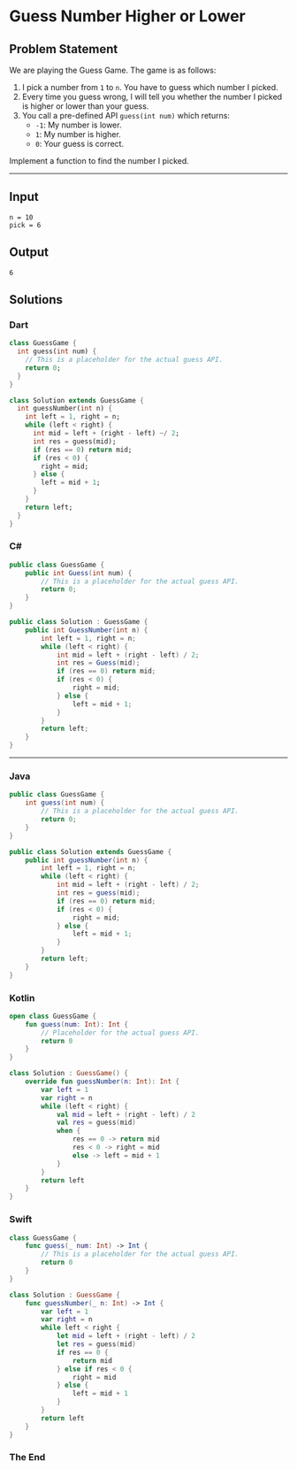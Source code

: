# Guess Number Higher or Lower

## Problem Statement

We are playing the Guess Game. The game is as follows:

1. I pick a number from `1` to `n`. You have to guess which number I picked.
2. Every time you guess wrong, I will tell you whether the number I picked is higher or lower than your guess.
3. You call a pre-defined API `guess(int num)` which returns:
   - `-1`: My number is lower.
   - `1`: My number is higher.
   - `0`: Your guess is correct.

Implement a function to find the number I picked.

---

## Input

```text
n = 10
pick = 6
```

## Output

```text
6
```


## Solutions

### Dart

```dart
class GuessGame {
  int guess(int num) {
    // This is a placeholder for the actual guess API.
    return 0;
  }
}

class Solution extends GuessGame {
  int guessNumber(int n) {
    int left = 1, right = n;
    while (left < right) {
      int mid = left + (right - left) ~/ 2;
      int res = guess(mid);
      if (res == 0) return mid;
      if (res < 0) {
        right = mid;
      } else {
        left = mid + 1;
      }
    }
    return left;
  }
}
```

### C#

```csharp
public class GuessGame {
    public int Guess(int num) {
        // This is a placeholder for the actual guess API.
        return 0;
    }
}

public class Solution : GuessGame {
    public int GuessNumber(int n) {
        int left = 1, right = n;
        while (left < right) {
            int mid = left + (right - left) / 2;
            int res = Guess(mid);
            if (res == 0) return mid;
            if (res < 0) {
                right = mid;
            } else {
                left = mid + 1;
            }
        }
        return left;
    }
}
```

---

### Java

```java
public class GuessGame {
    int guess(int num) {
        // This is a placeholder for the actual guess API.
        return 0;
    }
}

public class Solution extends GuessGame {
    public int guessNumber(int n) {
        int left = 1, right = n;
        while (left < right) {
            int mid = left + (right - left) / 2;
            int res = guess(mid);
            if (res == 0) return mid;
            if (res < 0) {
                right = mid;
            } else {
                left = mid + 1;
            }
        }
        return left;
    }
}
```


### Kotlin

```kotlin
open class GuessGame {
    fun guess(num: Int): Int {
        // Placeholder for the actual guess API.
        return 0
    }
}

class Solution : GuessGame() {
    override fun guessNumber(n: Int): Int {
        var left = 1
        var right = n
        while (left < right) {
            val mid = left + (right - left) / 2
            val res = guess(mid)
            when {
                res == 0 -> return mid
                res < 0 -> right = mid
                else -> left = mid + 1
            }
        }
        return left
    }
}
```

### Swift

```swift
class GuessGame {
    func guess(_ num: Int) -> Int {
        // This is a placeholder for the actual guess API.
        return 0
    }
}

class Solution : GuessGame {
    func guessNumber(_ n: Int) -> Int {
        var left = 1
        var right = n
        while left < right {
            let mid = left + (right - left) / 2
            let res = guess(mid)
            if res == 0 {
                return mid
            } else if res < 0 {
                right = mid
            } else {
                left = mid + 1
            }
        }
        return left
    }
}
```

### The End

